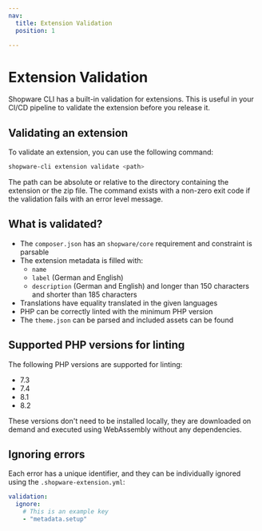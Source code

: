 ```yaml
---
nav:
  title: Extension Validation
  position: 1

---
```


# Extension Validation

Shopware CLI has a built-in validation for extensions. This is useful in your CI/CD pipeline to validate the extension before you release it.

## Validating an extension

To validate an extension, you can use the following command:

```bash
shopware-cli extension validate <path>
```

The path can be absolute or relative to the directory containing the extension or the zip file. The command exists with a non-zero exit code if the validation fails with an error level message.

## What is validated?

- The `composer.json` has an `shopware/core` requirement and constraint is parsable
- The extension metadata is filled with:
  - `name`
  - `label` (German and English)
  - `description` (German and English) and longer than 150 characters and shorter than 185 characters
- Translations have equality translated in the given languages
- PHP can be correctly linted with the minimum PHP version
- The `theme.json` can be parsed and included assets can be found

## Supported PHP versions for linting

The following PHP versions are supported for linting:

- 7.3
- 7.4
- 8.1
- 8.2

These versions don't need to be installed locally, they are downloaded on demand and executed using WebAssembly without any dependencies.

## Ignoring errors

Each error has a unique identifier, and they can be individually ignored using the `.shopware-extension.yml`:

```yaml
validation:
  ignore:
    # This is an example key
    - "metadata.setup"
```
